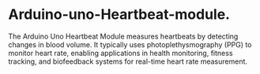 # Arduino-uno-Heartbeat-module.
The Arduino Uno Heartbeat Module measures heartbeats by detecting changes in blood volume. It typically uses photoplethysmography (PPG) to monitor heart rate, enabling applications in health monitoring, fitness tracking, and biofeedback systems for real-time heart rate measurement.
